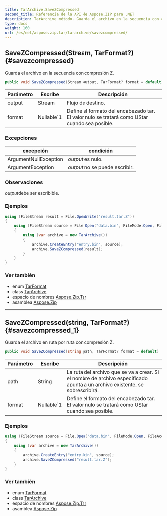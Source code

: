 ```yaml
---
title: TarArchive.SaveZCompressed
second_title: Referencia de la API de Aspose.ZIP para .NET
description: TarArchive método. Guarda el archivo en la secuencia con compresión Z.
type: docs
weight: 160
url: /es/net/aspose.zip.tar/tararchive/savezcompressed/
---
```

## SaveZCompressed(Stream, TarFormat?) {#savezcompressed}

Guarda el archivo en la secuencia con compresión Z.

```csharp
public void SaveZCompressed(Stream output, TarFormat? format = default)
```

| Parámetro | Escribe | Descripción |
| --- | --- | --- |
| output | Stream | Flujo de destino. |
| format | Nullable`1 | Define el formato del encabezado tar. El valor nulo se tratará como UStar cuando sea posible. |

### Excepciones

| excepción | condición |
| --- | --- |
| ArgumentNullException | *output* es nulo. |
| ArgumentException | *output* no se puede escribir. |

### Observaciones

*output*debe ser escribible.

### Ejemplos

```csharp
using (FileStream result = File.OpenWrite("result.tar.Z"))
{
    using (FileStream source = File.Open("data.bin", FileMode.Open, FileAccess.Read))
    {
        using (var archive = new TarArchive())
        {
            archive.CreateEntry("entry.bin", source);
            archive.SaveZCompressed(result);
        }
    }
}
```

### Ver también

* enum [TarFormat](../../tarformat/)
* class [TarArchive](../)
* espacio de nombres [Aspose.Zip.Tar](../../tararchive/)
* asamblea [Aspose.Zip](../../../)

---

## SaveZCompressed(string, TarFormat?) {#savezcompressed_1}

Guarda el archivo en ruta por ruta con compresión Z.

```csharp
public void SaveZCompressed(string path, TarFormat? format = default)
```

| Parámetro | Escribe | Descripción |
| --- | --- | --- |
| path | String | La ruta del archivo que se va a crear. Si el nombre de archivo especificado apunta a un archivo existente, se sobrescribirá. |
| format | Nullable`1 | Define el formato del encabezado tar. El valor nulo se tratará como UStar cuando sea posible. |

### Ejemplos

```csharp
using (FileStream source = File.Open("data.bin", FileMode.Open, FileAccess.Read))
{
    using (var archive = new TarArchive())
    {
        archive.CreateEntry("entry.bin", source);
        archive.SaveZCompressed("result.tar.Z");
    }
}
```

### Ver también

* enum [TarFormat](../../tarformat/)
* class [TarArchive](../)
* espacio de nombres [Aspose.Zip.Tar](../../tararchive/)
* asamblea [Aspose.Zip](../../../)


